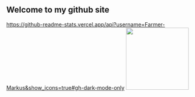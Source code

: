 ## Welcome to my github site


https://github-readme-stats.vercel.app/api?username=Farmer-Markus&show_icons=true#gh-dark-mode-only
<a href="https://github-readme-stats.vercel.app/api?username=Farmer-Markus&show_icons=true#gh-dark-mode-only">
  <img height=165 src="https://github-readme-stats.vercel.app/api?username=TMCsgs&card_width=459&line_height=24&show_icons=true&theme=github_dark_dimmed&bg_color=00000000">
</a>
